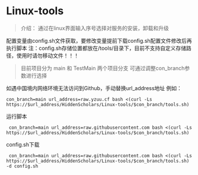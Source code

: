 # Linux-tools

> 介绍： 通过在linux界面输入序号选择对服务的安装，卸载和升级

配置变量由config.sh文件获取，要修改变量提前下载config.sh配置文件修改后再执行脚本
注：config.sh存储位置都放在/tools/目录下，目前不支持自定义存储路径，使用时请勿移动文件！！！

> 目前项目分为 main 和 TestMain 两个项目分支 可通过调整con_branch参数进行选择

如遇中国境内网络环境无法访问到Github，手动替换url_address地址
例如：
```shell
con_branch=main url_address=raw.yzuu.cf bash <(curl -Ls https://$url_address/HiddenScholars/Linux-tools/$con_branch/tools.sh)
``` 
运行脚本
```shell
 con_branch=main url_address=raw.githubusercontent.com bash <(curl -Ls https://$url_address/HiddenScholars/Linux-tools/$con_branch/tools.sh)
```

config.sh下载
```shell
 con_branch=main url_address=raw.githubusercontent.com bash <(curl -Ls https://$url_address/HiddenScholars/Linux-tools/$con_branch/tools.sh) -d config.sh
```

